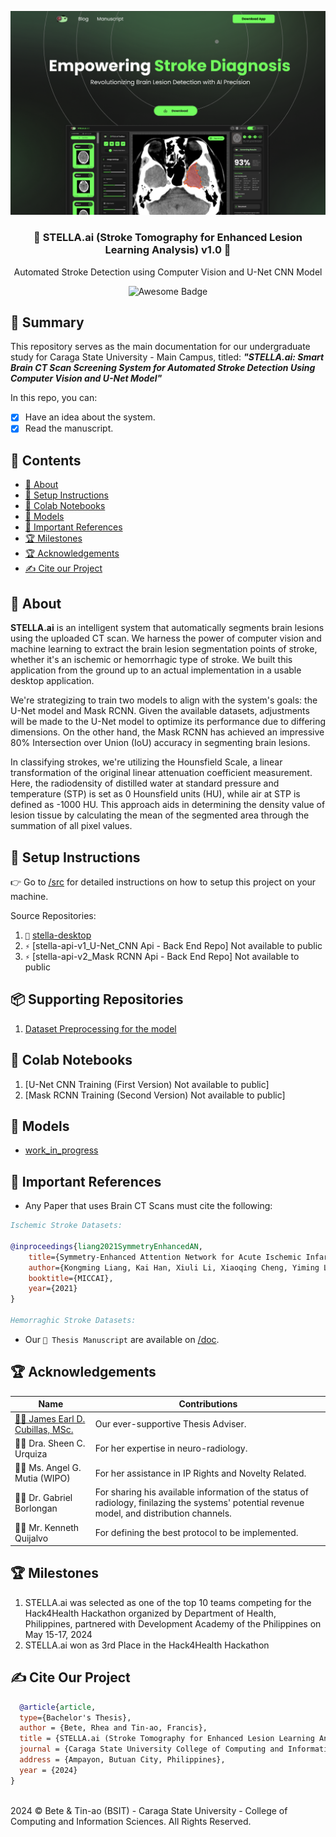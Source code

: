 ![landing](<Screenshot 2024-04-30 215956.png>)

<h3 align="center">🧠 STELLA.ai (Stroke Tomography for Enhanced Lesion Learning Analysis) v1.0 🧠</h3>
<p align="center">
  Automated Stroke Detection using Computer Vision and U-Net CNN Model
</p>
<p align="center">
  <!-- <a href="https://github.com/sindresorhus/awesome"> -->
    <img alt="Awesome Badge" src="https://cdn.rawgit.com/sindresorhus/awesome/d7305f38d29fed78fa85652e3a63e154dd8e8829/media/badge.svg" height="20">
  <!-- </a> -->
  </a>
</p>

## 📖 Summary

This repository serves as the main documentation for our undergraduate study for Caraga State University - Main Campus, titled: **_"STELLA.ai:
Smart Brain CT Scan Screening System for Automated Stroke Detection Using Computer Vision and U-Net Model"_**

In this repo, you can:

- [x] Have an idea about the system.
- [x] Read the manuscript.

## 📑 Contents

- [:book: About](#book-about)
- [:toolbox: Setup Instructions](#toolbox-setup-instructions)
- [:ledger: Colab Notebooks](#ledger-colab-notebooks)
- [:brain: Models](#brain-models)
- [:scroll: Important References](#scroll-important-references)
- [:trophy: Milestones](#trophy-acknowledgements)
- [:trophy: Acknowledgements](#trophy-acknowledgements)
- [:writing_hand: Cite our Project](#writing_hand-cite-our-project)

## :book: About

**STELLA.ai** is an intelligent system that automatically segments brain lesions using the uploaded CT scan. We harness the power of computer vision and machine learning to extract the brain lesion segmentation points of stroke, whether it's an ischemic or hemorrhagic type of stroke. We built this application from the ground up to an actual implementation in a usable desktop application.

We're strategizing to train two models to align with the system's goals: the U-Net model and Mask RCNN. Given the available datasets, adjustments will be made to the U-Net model to optimize its performance due to differing dimensions. On the other hand, the Mask RCNN has achieved an impressive 80% Intersection over Union (IoU) accuracy in segmenting brain lesions.

In classifying strokes, we're utilizing the Hounsfield Scale, a linear transformation of the original linear attenuation coefficient measurement. Here, the radiodensity of distilled water at standard pressure and temperature (STP) is set as 0 Hounsfield units (HU), while air at STP is defined as -1000 HU. This approach aids in determining the density value of lesion tissue by calculating the mean of the segmented area through the summation of all pixel values.

## :toolbox: Setup Instructions

👉 Go to [/src](/src) for detailed instructions on how to setup this project on your machine.

Source Repositories:

1. `🎨` [stella-desktop](https://github.com/qarudafxz/stella-ai_frontend/blob/main/README.md)
2. `⚡` [stella-api-v1_U-Net_CNN Api - Back End Repo] Not available to public
3. `⚡` [stella-api-v2_Mask RCNN Api - Back End Repo] Not available to public

## 📦 Supporting Repositories

1. [Dataset Preprocessing for the model](https://github.com/qarudafxz/stella-ai_preprocessing)

## :ledger: Colab Notebooks

1. [U-Net CNN Training (First Version) Not available to public]
2. [Mask RCNN Training (Second Version) Not available to public]

## :brain: Models

- [work_in_progress](https://media.licdn.com/dms/image/C4E12AQE98dfpdYhxZA/article-cover_image-shrink_600_2000/0/1610116669577?e=2147483647&v=beta&t=8DlUsQtrkOc3ihFpCvEsEfboPv-MrW46YmPFwgtpB9I)

## :scroll: Important References

- Any Paper that uses Brain CT Scans must cite the following:

```bibtex
Ischemic Stroke Datasets:

@inproceedings{liang2021SymmetryEnhancedAN,
	title={Symmetry-Enhanced Attention Network for Acute Ischemic Infarct Segmentation with Non-Contrast CT Images},    
	author={Kongming Liang, Kai Han, Xiuli Li, Xiaoqing Cheng, Yiming Li, Yizhou Wang, and Yizhou Yu},    
	booktitle={MICCAI},    
	year={2021}    
}

Hemorraghic Stroke Datasets:
```

- Our `📄 Thesis Manuscript` are available on [/doc](https://media.licdn.com/dms/image/C4E12AQE98dfpdYhxZA/article-cover_image-shrink_600_2000/0/1610116669577?e=2147483647&v=beta&t=8DlUsQtrkOc3ihFpCvEsEfboPv-MrW46YmPFwgtpB9I).

## :trophy: Acknowledgements

| Name                                                                                        | Contributions                                                                                                                                                                 |
| ------------------------------------------------------------------------------------------- | ----------------------------------------------------------------------------------------------------------------------------------------------------------------------------- |
| [👨‍🏫 James Earl D. Cubillas, MSc.](https://scholar.google.com.ph/citations?user=mxdcIF0AAAAJ&hl=en) | Our ever-supportive Thesis Adviser.                                                                  
| 👩‍⚕️ Dra. Sheen C. Urquiza                                                                    | For her expertise in neuro-radiology.                                                                       
| 👨‍🏫 Ms. Angel G. Mutia (WIPO)                                                                | For her assistance in IP Rights and Novelty Related.
| 👨‍🏫 Dr. Gabriel Borlongan                                                                    | For sharing his available information of the status of radiology, finilazing the systems' potential                                                                                                         revenue model, and distribution channels.
| 👨‍🏫 Mr. Kenneth Quijalvo                                                                     | For defining the best protocol to be implemented.


## 🏆 Milestones

1. STELLA.ai was selected as one of the top 10 teams competing for the Hack4Health Hackathon organized by Department of Health, Philippines, partnered with Development Academy of the Philippines on May 15-17, 2024
2. STELLA.ai won as 3rd Place in the Hack4Health Hackathon

## :writing_hand: Cite Our Project

```bibtex
  @article{article,
  type={Bachelor's Thesis},
  author = {Bete, Rhea and Tin-ao, Francis},
  title = {STELLA.ai (Stroke Tomography for Enhanced Lesion Learning Analysis): Smart Brain CT Scan Screening System for Automated Stroke Detection using CV and U-Net CNN},
  journal = {Caraga State University College of Computing and Information Sciences},
  address = {Ampayon, Butuan City, Philippines},
  year = {2024}
}
```

<br />
2024 © Bete & Tin-ao (BSIT) - Caraga State University - College of Computing and Information Sciences. All Rights Reserved.
